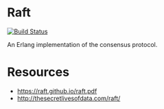 Raft
===

[![Build Status](https://travis-ci.org/indradhanush/raft.svg?branch=master)](https://travis-ci.org/indradhanush/raft)

An Erlang implementation of the consensus protocol.

# Resources

- https://raft.github.io/raft.pdf
- http://thesecretlivesofdata.com/raft/
